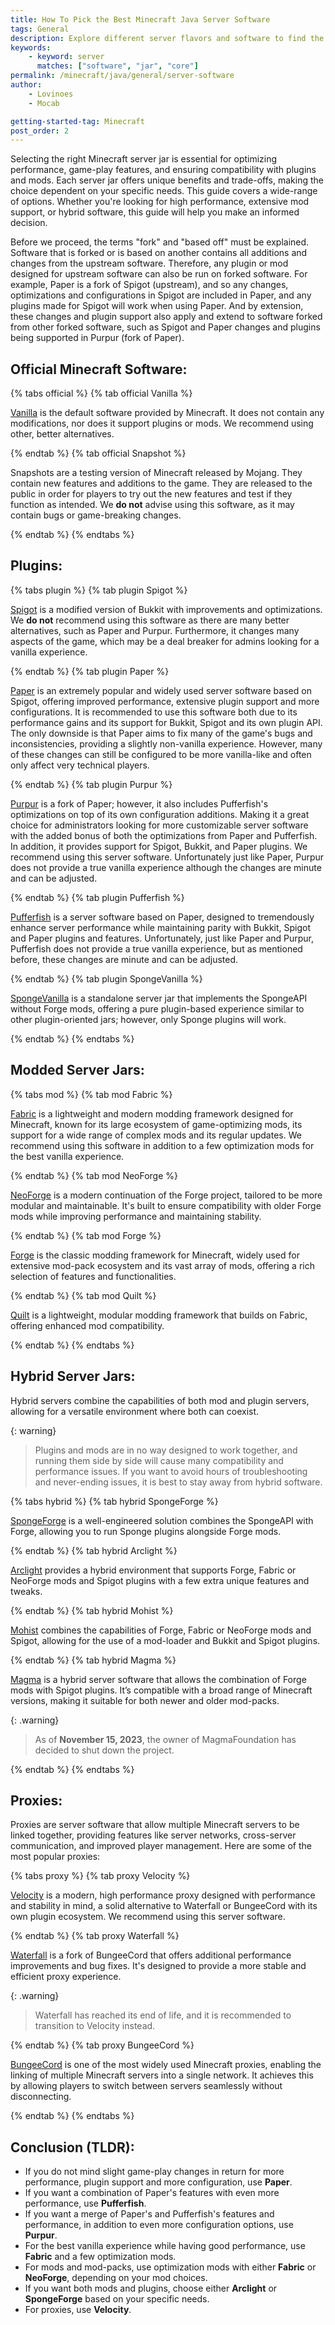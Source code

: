 ```yaml
---
title: How To Pick the Best Minecraft Java Server Software
tags: General
description: Explore different server flavors and software to find the best fit for mod, plugin, hybrid or proxy setups.
keywords:
    - keyword: server
      matches: ["software", "jar", "core"]
permalink: /minecraft/java/general/server-software
author:
    - Lovinoes
    - Mocab

getting-started-tag: Minecraft
post_order: 2
---
```


Selecting the right Minecraft server jar is essential for optimizing performance, game-play features, and ensuring compatibility with plugins and mods. Each server jar offers unique benefits and trade-offs, making the choice dependent on your specific needs. This guide covers a wide-range of options. Whether you're looking for high performance, extensive mod support, or hybrid software, this guide will help you make an informed decision.

Before we proceed, the terms "fork" and "based off" must be explained. Software that is forked or is based on another contains all additions and changes from the upstream software. Therefore, any plugin or mod designed for upstream software can also be run on forked software. For example, Paper is a fork of Spigot (upstream), and so any changes, optimizations and configurations in Spigot are included in Paper, and any plugins made for Spigot will work when using Paper. And by extension, these changes and plugin support also apply and extend to software forked from other forked software, such as Spigot and Paper changes and plugins being supported in Purpur (fork of Paper).

## Official Minecraft Software:

{% tabs official %}
{% tab official <i class="java-software java"></i> Vanilla %}

[Vanilla](https://www.minecraft.net/en-us/download/server) is the default software provided by Minecraft. It does not contain any modifications, nor does it support plugins or mods. We recommend using other, better alternatives.

{% endtab %}
{% tab official <i class="java-software snapshot"></i> Snapshot %}

Snapshots are a testing version of Minecraft released by Mojang. They contain new features and additions to the game. They are released to the public in order for players to try out the new features and test if they function as intended. We **do not** advise using this software, as it may contain bugs or game-breaking changes.

{% endtab %}
{% endtabs %}

## Plugins:

{% tabs plugin %}
{% tab plugin <i class="java-software spigot"></i> Spigot %}

[Spigot](https://www.spigotmc.org/) is a modified version of Bukkit with improvements and optimizations. We **do not** recommend using this software as there are many better alternatives, such as Paper and Purpur. Furthermore, it changes many aspects of the game, which may be a deal breaker for admins looking for a vanilla experience.

{% endtab %}
{% tab plugin <i class="java-software paper"></i> Paper <i class="recommended"></i> %}

[Paper](https://papermc.io/) is an extremely popular and widely used server software based on Spigot, offering improved performance, extensive plugin support and more configurations. It is recommended to use this software both due to its performance gains and its support for Bukkit, Spigot and its own plugin API. The only downside is that Paper aims to fix many of the game's bugs and inconsistencies, providing a slightly non-vanilla experience. However, many of these changes can still be configured to be more vanilla-like and often only affect very technical players.

{% endtab %}
{% tab plugin <i class="java-software purpur"></i> Purpur <i class="recommended"></i> %}

[Purpur](https://purpurmc.org/) is a fork of Paper; however, it also includes Pufferfish's optimizations on top of its own configuration additions. Making it a great choice for administrators looking for more customizable server software with the added bonus of both the optimizations from Paper and Pufferfish. In addition, it provides support for Spigot, Bukkit, and Paper plugins. We recommend using this server software. Unfortunately just like Paper, Purpur does not provide a true vanilla experience although the changes are minute and can be adjusted.

{% endtab %}
{% tab plugin <i class="java-software pufferfish"></i> Pufferfish <i class="recommended"></i> %}

[Pufferfish](https://github.com/pufferfish-gg/Pufferfish) is a server software based on Paper, designed to tremendously enhance server performance while maintaining parity with Bukkit, Spigot and Paper plugins and features. Unfortunately, just like Paper and Purpur, Pufferfish does not provide a true vanilla experience, but as mentioned before, these changes are minute and can be adjusted.

{% endtab %}
{% tab plugin <i class="java-software sponge"></i> SpongeVanilla %}

[SpongeVanilla](https://spongepowered.org/) is a standalone server jar that implements the SpongeAPI without Forge mods, offering a pure plugin-based experience similar to other plugin-oriented jars; however, only Sponge plugins will work.

{% endtab %}
{% endtabs %}

## Modded Server Jars:

{% tabs mod %}
{% tab mod <i class="java-software fabric"></i> Fabric <i class="recommended"></i> %}

[Fabric](https://fabricmc.net/) is a lightweight and modern modding framework designed for Minecraft, known for its large ecosystem of game-optimizing mods, its support for a wide range of complex mods and its regular updates. We recommend using this software in addition to a few optimization mods for the best vanilla experience.

{% endtab %}
{% tab mod <i class="java-software neoforge"></i> NeoForge <i class="recommended"></i> %}

[NeoForge](https://neoforged.net/) is a modern continuation of the Forge project, tailored to be more modular and maintainable. It's built to ensure compatibility with older Forge mods while improving performance and maintaining stability.

{% endtab %}
{% tab mod <i class="java-software forge"></i> Forge %}

[Forge](https://files.minecraftforge.net/) is the classic modding framework for Minecraft, widely used for extensive mod-pack ecosystem and its vast array of mods, offering a rich selection of features and functionalities.

{% endtab %}
{% tab mod <i class="java-software quilt"></i> Quilt %}

[Quilt](https://quiltmc.org/en/) is a lightweight, modular modding framework that builds on Fabric, offering enhanced mod compatibility.

{% endtab %}
{% endtabs %}

## Hybrid Server Jars:

Hybrid servers combine the capabilities of both mod and plugin servers, allowing for a versatile environment where both can coexist.

{: warning}

> Plugins and mods are in no way designed to work together, and running them side by side will cause many compatibility and performance issues. If you want to avoid hours of troubleshooting and never-ending issues, it is best to stay away from hybrid software.

{% tabs hybrid %}
{% tab hybrid <i class="java-software sponge"></i> SpongeForge %}

[SpongeForge](https://spongepowered.org/) is a well-engineered solution combines the SpongeAPI with Forge, allowing you to run Sponge plugins alongside Forge mods.

{% endtab %}
{% tab hybrid <i class="java-software arclight"></i> Arclight %}

[Arclight](https://github.com/IzzelAliz/Arclight) provides a hybrid environment that supports Forge, Fabric or NeoForge mods and Spigot plugins with a few extra unique features and tweaks.

{% endtab %}
{% tab hybrid <i class="java-software mohist"></i> Mohist %}

[Mohist](https://mohistmc.com/) combines the capabilities of Forge, Fabric or NeoForge mods and Spigot, allowing for the use of a mod-loader and Bukkit and Spigot plugins.

{% endtab %}
{% tab hybrid <i class="java-software magma"></i> Magma %}

[Magma](https://github.com/magmafoundation/Magma) is a hybrid server software that allows the combination of Forge mods with Spigot plugins. It’s compatible with a broad range of Minecraft versions, making it suitable for both newer and older mod-packs.

{: .warning}

> As of **November 15, 2023**, the owner of MagmaFoundation has decided to shut down the project.

{% endtab %}
{% endtabs %}

## Proxies:

Proxies are server software that allow multiple Minecraft servers to be linked together, providing features like server networks, cross-server communication, and improved player management. Here are some of the most popular proxies:

{% tabs proxy %}
{% tab proxy <i class="java-software velocity"></i> Velocity <i class="recommended"></i> %}

[Velocity](https://papermc.io/software/velocity) is a modern, high performance proxy designed with performance and stability in mind, a solid alternative to Waterfall or BungeeCord with its own plugin ecosystem. We recommend using this server software.

{% endtab %}
{% tab proxy Waterfall %}

[Waterfall](https://github.com/PaperMC/Waterfall) is a fork of BungeeCord that offers additional performance improvements and bug fixes. It's designed to provide a more stable and efficient proxy experience.

{: .warning}

> Waterfall has reached its end of life, and it is recommended to transition to Velocity instead.

{% endtab %}
{% tab proxy <i class="java-software bungeecord"></i> BungeeCord %}

[BungeeCord](https://www.spigotmc.org/wiki/bungeecord/) is one of the most widely used Minecraft proxies, enabling the linking of multiple Minecraft servers into a single network. It achieves this by allowing players to switch between servers seamlessly without disconnecting.

{% endtab %}
{% endtabs %}

## Conclusion (TLDR):

-   If you do not mind slight game-play changes in return for more performance, plugin support and more configuration, use **Paper**.
-   If you want a combination of Paper's features with even more performance, use **Pufferfish**.
-   If you want a merge of Paper's and Pufferfish's features and performance, in addition to even more configuration options, use **Purpur**.
-   For the best vanilla experience while having good performance, use **Fabric** and a few optimization mods.
-   For mods and mod-packs, use optimization mods with either **Fabric** or **NeoForge**, depending on your mod choices.
-   If you want both mods and plugins, choose either **Arclight** or **SpongeForge** based on your specific needs.
-   For proxies, use **Velocity**.
